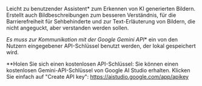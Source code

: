 Leicht zu benutzender Assistent* zum Erkennen von KI generierten Bildern. 
Erstellt auch Bildbeschreibungen zum besseren Verständnis, für die Barrierefreiheit für Sehbehinderte und zur Text-Erläuterung von Bildern, die nicht angeguckt, aber verstanden werden sollen.

*Es muss zur Kommunikation mit der Google Gemini API** ein von den Nutzern eingegebener API-Schlüssel benutzt werden, der lokal gespeichert wird. 

**Holen Sie sich einen kostenlosen API-Schlüssel: Sie können einen kostenlosen Gemini-API-Schlüssel von Google AI Studio erhalten. Klicken Sie einfach auf "Create API key": https://aistudio.google.com/app/apikey
